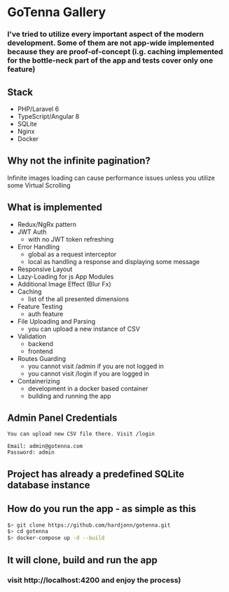 # GoTenna Gallery

### I've tried to utilize every important aspect of the modern development. Some of them are not app-wide implemented because they are proof-of-concept (i.g. caching implemented for the bottle-neck part of the app and tests cover only one feature)

## Stack

- PHP/Laravel 6
- TypeScript/Angular 8
- SQLite
- Nginx
- Docker

## Why not the infinite pagination?

Infinite images loading can cause performance issues unless you utilize some Virtual Scrolling

## What is implemented

- Redux/NgRx pattern
- JWT Auth
  - with no JWT token refreshing
- Error Handling
  - global as a request interceptor
  - local as handling a response and displaying some message
- Responsive Layout
- Lazy-Loading for js App Modules
- Additional Image Effect (Blur Fx)
- Caching
  - list of the all presented dimensions
- Feature Testing
  - auth feature
- File Uploading and Parsing
  - you can upload a new instance of CSV
- Validation
  - backend
  - frontend
- Routes Guarding
  - you cannot visit /admin if you are not logged in
  - you cannot visit /login if you are logged in
- Containerizing
  - development in a docker based container
  - building and running the app

## Admin Panel Credentials

```
You can upload new CSV file there. Visit /login

Email: admin@gotenna.com
Password: admin
```

## Project has already a predefined SQLite database instance

## How do you run the app - as simple as this

```bash
$> git clone https://github.com/hardjonn/gotenna.git
$> cd gotenna
$> docker-compose up -d --build
```

## It will clone, build and run the app

### visit http://localhost:4200 and enjoy the process)
